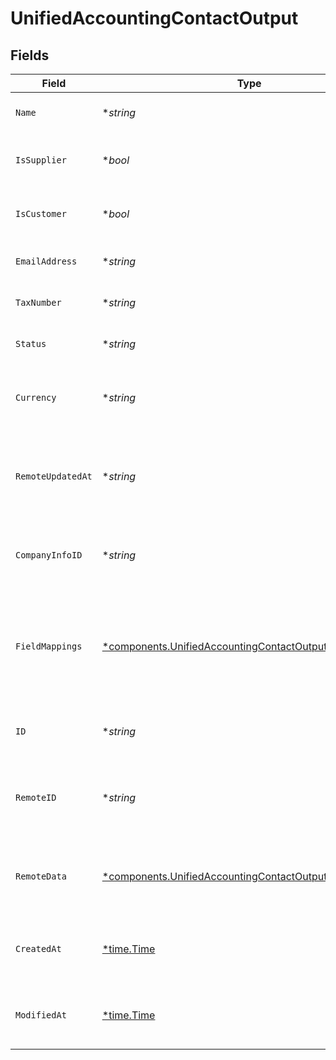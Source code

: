 # UnifiedAccountingContactOutput


## Fields

| Field                                                                                                                             | Type                                                                                                                              | Required                                                                                                                          | Description                                                                                                                       | Example                                                                                                                           |
| --------------------------------------------------------------------------------------------------------------------------------- | --------------------------------------------------------------------------------------------------------------------------------- | --------------------------------------------------------------------------------------------------------------------------------- | --------------------------------------------------------------------------------------------------------------------------------- | --------------------------------------------------------------------------------------------------------------------------------- |
| `Name`                                                                                                                            | **string*                                                                                                                         | :heavy_minus_sign:                                                                                                                | The name of the contact                                                                                                           | John Doe                                                                                                                          |
| `IsSupplier`                                                                                                                      | **bool*                                                                                                                           | :heavy_minus_sign:                                                                                                                | Indicates if the contact is a supplier                                                                                            | true                                                                                                                              |
| `IsCustomer`                                                                                                                      | **bool*                                                                                                                           | :heavy_minus_sign:                                                                                                                | Indicates if the contact is a customer                                                                                            | false                                                                                                                             |
| `EmailAddress`                                                                                                                    | **string*                                                                                                                         | :heavy_minus_sign:                                                                                                                | The email address of the contact                                                                                                  | john.doe@example.com                                                                                                              |
| `TaxNumber`                                                                                                                       | **string*                                                                                                                         | :heavy_minus_sign:                                                                                                                | The tax number of the contact                                                                                                     | 123456789                                                                                                                         |
| `Status`                                                                                                                          | **string*                                                                                                                         | :heavy_minus_sign:                                                                                                                | The status of the contact                                                                                                         | Active                                                                                                                            |
| `Currency`                                                                                                                        | **string*                                                                                                                         | :heavy_minus_sign:                                                                                                                | The currency associated with the contact                                                                                          | USD                                                                                                                               |
| `RemoteUpdatedAt`                                                                                                                 | **string*                                                                                                                         | :heavy_minus_sign:                                                                                                                | The date when the contact was last updated in the remote system                                                                   | 2024-06-15T12:00:00Z                                                                                                              |
| `CompanyInfoID`                                                                                                                   | **string*                                                                                                                         | :heavy_minus_sign:                                                                                                                | The UUID of the associated company info                                                                                           | 801f9ede-c698-4e66-a7fc-48d19eebaa4f                                                                                              |
| `FieldMappings`                                                                                                                   | [*components.UnifiedAccountingContactOutputFieldMappings](../../models/components/unifiedaccountingcontactoutputfieldmappings.md) | :heavy_minus_sign:                                                                                                                | The custom field mappings of the object between the remote 3rd party & Panora                                                     | {<br/>"custom_field_1": "value1",<br/>"custom_field_2": "value2"<br/>}                                                            |
| `ID`                                                                                                                              | **string*                                                                                                                         | :heavy_minus_sign:                                                                                                                | The UUID of the contact record                                                                                                    | 801f9ede-c698-4e66-a7fc-48d19eebaa4f                                                                                              |
| `RemoteID`                                                                                                                        | **string*                                                                                                                         | :heavy_minus_sign:                                                                                                                | The remote ID of the contact in the context of the 3rd Party                                                                      | contact_1234                                                                                                                      |
| `RemoteData`                                                                                                                      | [*components.UnifiedAccountingContactOutputRemoteData](../../models/components/unifiedaccountingcontactoutputremotedata.md)       | :heavy_minus_sign:                                                                                                                | The remote data of the contact in the context of the 3rd Party                                                                    | {<br/>"raw_data": {<br/>"additional_field": "some value"<br/>}<br/>}                                                              |
| `CreatedAt`                                                                                                                       | [*time.Time](https://pkg.go.dev/time#Time)                                                                                        | :heavy_minus_sign:                                                                                                                | The created date of the contact record                                                                                            | 2024-06-15T12:00:00Z                                                                                                              |
| `ModifiedAt`                                                                                                                      | [*time.Time](https://pkg.go.dev/time#Time)                                                                                        | :heavy_minus_sign:                                                                                                                | The last modified date of the contact record                                                                                      | 2024-06-15T12:00:00Z                                                                                                              |